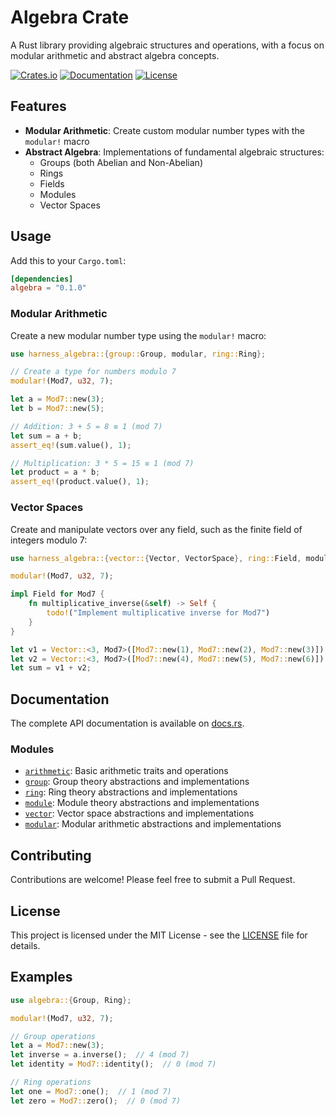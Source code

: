 # Algebra Crate

A Rust library providing algebraic structures and operations, with a focus on modular arithmetic and abstract algebra concepts.

[![Crates.io](https://img.shields.io/crates/v/algebra)](https://crates.io/crates/algebra)
[![Documentation](https://docs.rs/algebra/badge.svg)](https://docs.rs/algebra)
[![License](https://img.shields.io/crates/l/algebra)](LICENSE)

## Features

- **Modular Arithmetic**: Create custom modular number types with the `modular!` macro
- **Abstract Algebra**: Implementations of fundamental algebraic structures:
  - Groups (both Abelian and Non-Abelian)
  - Rings
  - Fields
  - Modules
  - Vector Spaces

## Usage

Add this to your `Cargo.toml`:

```toml
[dependencies]
algebra = "0.1.0"
```

### Modular Arithmetic

Create a new modular number type using the `modular!` macro:

```rust
use harness_algebra::{group::Group, modular, ring::Ring};

// Create a type for numbers modulo 7
modular!(Mod7, u32, 7);

let a = Mod7::new(3);
let b = Mod7::new(5);

// Addition: 3 + 5 = 8 ≡ 1 (mod 7)
let sum = a + b;
assert_eq!(sum.value(), 1);

// Multiplication: 3 * 5 = 15 ≡ 1 (mod 7)
let product = a * b;
assert_eq!(product.value(), 1);
```

### Vector Spaces

Create and manipulate vectors over any field, such as the finite field of integers modulo 7:

```rust
use harness_algebra::{vector::{Vector, VectorSpace}, ring::Field, modular};

modular!(Mod7, u32, 7);

impl Field for Mod7 {
    fn multiplicative_inverse(&self) -> Self {
        todo!("Implement multiplicative inverse for Mod7")
    }
}

let v1 = Vector::<3, Mod7>([Mod7::new(1), Mod7::new(2), Mod7::new(3)]);
let v2 = Vector::<3, Mod7>([Mod7::new(4), Mod7::new(5), Mod7::new(6)]);
let sum = v1 + v2;
```

## Documentation

The complete API documentation is available on [docs.rs](https://docs.rs/algebra).

### Modules

- [`arithmetic`](https://docs.rs/algebra/latest/algebra/arithmetic/index.html): Basic arithmetic traits and operations
- [`group`](https://docs.rs/algebra/latest/algebra/group/index.html): Group theory abstractions and implementations
- [`ring`](https://docs.rs/algebra/latest/algebra/ring/index.html): Ring theory abstractions and implementations
- [`module`](https://docs.rs/algebra/latest/algebra/module/index.html): Module theory abstractions and implementations
- [`vector`](https://docs.rs/algebra/latest/algebra/vector/index.html): Vector space abstractions and implementations
- [`modular`](https://docs.rs/algebra/latest/algebra/modular/index.html): Modular arithmetic abstractions and implementations

## Contributing

Contributions are welcome! Please feel free to submit a Pull Request.

## License

This project is licensed under the MIT License - see the [LICENSE](LICENSE) file for details.

## Examples

```rust
use algebra::{Group, Ring};

modular!(Mod7, u32, 7);

// Group operations
let a = Mod7::new(3);
let inverse = a.inverse();  // 4 (mod 7)
let identity = Mod7::identity();  // 0 (mod 7)

// Ring operations
let one = Mod7::one();  // 1 (mod 7)
let zero = Mod7::zero();  // 0 (mod 7)
```


